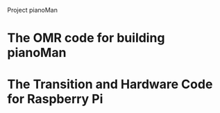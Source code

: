Project pianoMan

# The OMR code for building pianoMan

# The Transition and Hardware Code for Raspberry Pi
